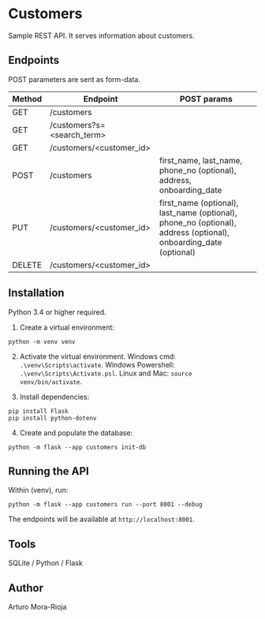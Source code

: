 # Customers
Sample REST API. It serves information about customers.

## Endpoints

POST parameters are sent as form-data.

|Method|Endpoint|POST params|
|------|--------|-----------|
|GET|/customers||
|GET|/customers?s=<search_term>||
|GET|/customers/<customer_id>||
|POST|/customers|first_name, last_name, phone_no (optional), address, onboarding_date|
|PUT|/customers/<customer_id>|first_name (optional), last_name (optional), phone_no (optional), address (optional), onboarding_date (optional)|
|DELETE|/customers/<customer_id>||

## Installation
Python 3.4 or higher required.

1. Create a virtual environment:
```
python -m venv venv
```

2. Activate the virtual environment.
Windows cmd: `.\venv\Scripts\activate`.
Windows Powershell: `.\venv\Scripts\Activate.psl`.
Linux and Mac: `source venv/bin/activate`.

3. Install dependencies:
```
pip install Flask
pip install python-dotenv
```

4. Create and populate the database:
```
python -m flask --app customers init-db
```

## Running the API
Within (venv), run:
```
python -m flask --app customers run --port 8001 --debug
```
The endpoints will be available at `http://localhost:8001`.

## Tools
SQLite / Python / Flask

## Author
Arturo Mora-Rioja